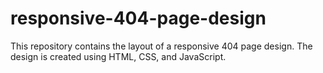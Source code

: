# responsive-404-page-design
This repository contains the layout of a responsive 404 page design. The design is created using HTML, CSS, and JavaScript.
